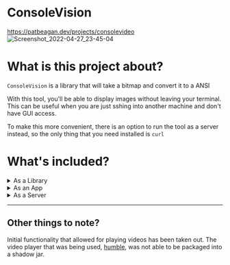 # ConsoleVision
https://patbeagan.dev/projects/consolevideo
![Screenshot_2022-04-27_23-45-04](https://user-images.githubusercontent.com/10187351/165678333-b3c45bbe-1a8b-49ae-91ab-48feb0337482.png)

# What is this project about?

`ConsoleVision` is a library that will take a bitmap and convert it to a ANSI

With this tool, you'll be able to display images without leaving your terminal. This can be useful when you are just sshing into another machine and don't have GUI access. 

To make this more convenient, there is an option to run the tool as a server instead, so the only thing that you need installed is `curl`

# What's included?

<details>
<summary>As a Library</summary>


The library jar file includes an implementation of [ANSI](https://mudhalla.net/tintin/info/ansicolor/) for the JVM. It has some similar content to [Jansi](http://fusesource.github.io/jansi/) (which I was unaware of at the time), but it includes extensions that make it more useful for image processing.

</details>

<details>
<summary>As an App</summary>

The app supports a variety of command line flags which will allow for:
- colorspace reduction
- color normalization
- image resizing
- compatibility mode (for old terminals that only support 256 colors)

<img width="611" alt="Screen Shot 2022-02-05 at 8 43 56 AM" src="https://user-images.githubusercontent.com/10187351/152646523-cf415c81-47cf-45e5-9a27-600ac00789d4.png">

|Normalized Colors| Default| Custom palette|Reduced colorspace|
|-|-|-|-|
|<img width="705" alt="Screen Shot 2022-02-05 at 8 51 15 AM" src="https://user-images.githubusercontent.com/10187351/152647110-105c8015-f7a7-4a98-aaff-6947722651b6.png">|<img width="700" alt="Screen Shot 2022-02-05 at 8 50 53 AM" src="https://user-images.githubusercontent.com/10187351/152647111-787eeef5-dd59-4ef8-8e0d-47678f44f953.png">|<img width="719" alt="Screen Shot 2022-02-05 at 9 03 37 AM" src="https://user-images.githubusercontent.com/10187351/152647252-c9035db3-a684-4818-8455-f917dade6700.png">|<img width="717" alt="Screen Shot 2022-02-05 at 9 02 59 AM" src="https://user-images.githubusercontent.com/10187351/152647253-1c6b5be0-bb7f-4b58-a98e-ba10c253106a.png">|

</details>

<details>
<summary>As a Server</summary>

Running the tool as a server will allow you to use a limited feature set of the command line tool, in a more convenient way. 
- To upload a photo, POST to the `/upload` endpoint. You'll receive an image hash. 
- To retrieve a photo, GET to the `/im/{id}` endpoint, using an image hash.
- To retrieve the last photo, GET to the `/last` endpoint
- To retrieve a random photo, GET to the `/random` endpoint

| Retreival by image id | Uploading an image | Retrieval of random, previously uploaded image | Retrieval of last uploaded image |
|-|-|-|-|
|<img width="411" alt="Screen Shot 2022-02-05 at 8 28 51 AM" src="https://user-images.githubusercontent.com/10187351/152645913-c084b2a2-b985-4981-b871-e2c68371237a.png">|<img width="786" alt="Screen Shot 2022-02-05 at 8 35 50 AM" src="https://user-images.githubusercontent.com/10187351/152646215-276c0f01-3d00-4f2d-8ee5-b0d622cfc2d2.png">|<img width="636" alt="Screen Shot 2022-02-05 at 8 30 56 AM" src="https://user-images.githubusercontent.com/10187351/152645966-a8441a25-af4a-4c81-952e-7e3fdb38b575.png">|<img width="815" alt="Screen Shot 2022-02-05 at 8 38 25 AM" src="https://user-images.githubusercontent.com/10187351/152646331-2a8cbee6-907c-4573-8d13-71dadf66b59e.png">|


You can add the following to your ~/.bashrc or ~/.zshrc file to add an upload command.
Replace localhost with the server you are accessing. 

```bash
cvupload () {
	curl -X POST -F 'image=@'"${'$'}1" localhost:3000/upload
}
cvimage () {
	curl localhost:3000/im/"${'$'}1"
}
```

<img width="599" alt="Screen Shot 2022-02-05 at 11 37 36 AM" src="https://user-images.githubusercontent.com/10187351/152652505-d409c54e-ac4b-47c6-8d13-a64872511b6e.png">

---

I have a server where this is deployed as well, if you just want to test it out. 
```bash
curl 3.221.34.94/im/eefbb5b84ef2d8824f3fcaf64c54a63a
```
</details>

---

## Other things to note? 

Initial functionality that allowed for playing videos has been taken out. The video player that was being used, [humble](https://github.com/artclarke/humble-video/blob/master/humble-video-demos/src/main/java/io/humble/video/demos/DecodeAndPlayVideo.java),  was not able to be packaged into a shadow jar.

